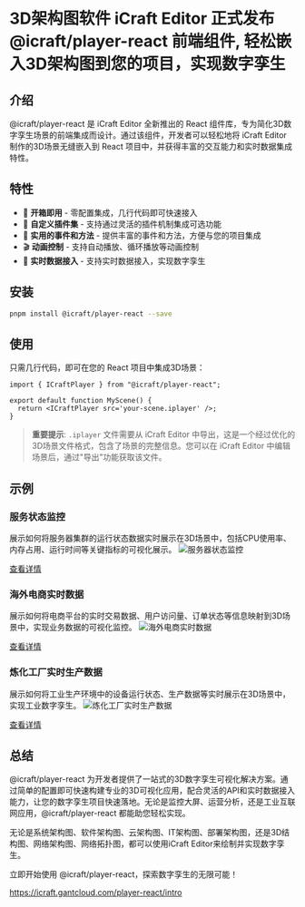 # 3D架构图软件 iCraft Editor 正式发布 @icraft/player-react 前端组件, 轻松嵌入3D架构图到您的项目，实现数字孪生

## 介绍

@icraft/player-react 是 iCraft Editor 全新推出的 React 组件库，专为简化3D数字孪生场景的前端集成而设计。通过该组件，开发者可以轻松地将 iCraft Editor 制作的3D场景无缝嵌入到 React 项目中，并获得丰富的交互能力和实时数据集成特性。


## 特性

- 🚀 **开箱即用** - 零配置集成，几行代码即可快速接入
- 🎨 **自定义插件集** - 支持通过灵活的插件机制集成可选功能
- 🔌 **实用的事件和方法** - 提供丰富的事件和方法，方便与您的项目集成
- 🎬 **动画控制** - 支持自动播放、循环播放等动画控制
- 🔌 **实时数据接入** - 支持实时数据接入，实现数字孪生


## 安装

```bash
pnpm install @icraft/player-react --save
```

## 使用

只需几行代码，即可在您的 React 项目中集成3D场景：

```tsx
import { ICraftPlayer } from "@icraft/player-react";
 
export default function MyScene() {
  return <ICraftPlayer src='your-scene.iplayer' />;
}
```

> **重要提示**: `.iplayer` 文件需要从 iCraft Editor 中导出，这是一个经过优化的3D场景文件格式，包含了场景的完整信息。您可以在 iCraft Editor 中编辑场景后，通过"导出"功能获取该文件。

## 示例

### 服务状态监控
展示如何将服务器集群的运行状态数据实时展示在3D场景中，包括CPU使用率、内存占用、运行时间等关键指标的可视化展示。
![服务器状态监控](https://raw.githubusercontent.com/gantFDT/icraft/refs/heads/main/public/images/website/server.webp)
  
[查看详情](https://icraft.gantcloud.com/player-react/example/serverstatus)

### 海外电商实时数据
展示如何将电商平台的实时交易数据、用户访问量、订单状态等信息映射到3D场景中，实现业务数据的可视化监控。
![海外电商实时数据](https://raw.githubusercontent.com/gantFDT/icraft/refs/heads/main/public/images/website/E-commerce.webp)
  
[查看详情](https://icraft.gantcloud.com/player-react/example/ecommerce)

### 炼化工厂实时生产数据
展示如何将工业生产环境中的设备运行状态、生产数据等实时展示在3D场景中，实现工业数字孪生。
![炼化工厂实时生产数据](https://raw.githubusercontent.com/gantFDT/icraft/refs/heads/main/public/images/website/Refining.webp)

[查看详情](https://icraft.gantcloud.com/player-react/example/refinery)


## 总结
@icraft/player-react 为开发者提供了一站式的3D数字孪生可视化解决方案。通过简单的配置即可快速构建专业的3D可视化应用，配合灵活的API和实时数据接入能力，让您的数字孪生项目快速落地。无论是监控大屏、运营分析，还是工业互联网应用，@icraft/player-react 都能助您轻松实现。

无论是系统架构图、软件架构图、云架构图、IT架构图、部署架构图，还是3D结构图、网络架构图、网络拓扑图，都可以使用iCraft Editor来绘制并实现数字孪生。

立即开始使用 @icraft/player-react，探索数字孪生的无限可能！

https://icraft.gantcloud.com/player-react/intro
